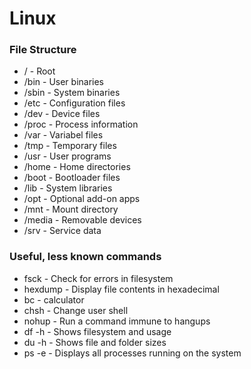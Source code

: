 # Linux

### File Structure
* / - Root
* /bin - User binaries
* /sbin - System binaries
* /etc - Configuration files
* /dev - Device files
* /proc - Process information
* /var - Variabel files
* /tmp - Temporary files
* /usr - User programs
* /home - Home directories
* /boot - Bootloader files
* /lib - System libraries
* /opt - Optional add-on apps
* /mnt - Mount directory
* /media - Removable devices
* /srv - Service data

### Useful, less known commands
* fsck - Check for errors in filesystem
* hexdump - Display file contents in hexadecimal
* bc - calculator
* chsh - Change user shell
* nohup - Run a command immune to hangups
* df -h - Shows filesystem and usage
* du -h - Shows file and folder sizes
* ps -e - Displays all processes running on the system
